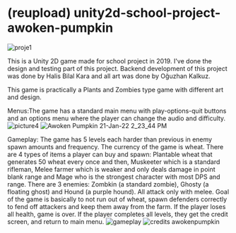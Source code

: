 # (reupload) unity2d-school-project-awoken-pumpkin

![proje1](https://user-images.githubusercontent.com/45761081/150518734-923d3e31-569f-41e3-9d84-30d6560d5f7c.jpeg)

This is a Unity 2D game made for school project in 2019. I've done the design and testing part of this project. Backend development of this project was done by Halis Bilal Kara and all art was done by Oğuzhan Kalkuz.

This game is practically a Plants and Zombies type game with different art and design.

Menus:The game has a standard main menu with play-options-quit buttons and an options menu where the player can change the audio and difficulty.
![picture4](https://user-images.githubusercontent.com/45761081/150518819-90d028e0-73e2-466f-8487-f07eb529b4de.png)
![Awoken Pumpkin 21-Jan-22 2_23_44 PM](https://user-images.githubusercontent.com/45761081/150519002-26bf66a6-c17a-4724-8951-acefe4a61518.png)

Gameplay: The game has 5 levels each harder than previous in enemy spawn amounts and frequency. The currency of the game is wheat. There are 4 types of items a player can buy and spawn: Plantable wheat that generates 50 wheat every once and then, Muskeeter which is a standard rifleman, Melee farmer which is weaker and only deals damage in point blank range and Mage who is the strongest character with most DPS and range. There are 3 enemies: Zombkin (a standard zombie), Ghosty (a floating ghost) and Hound (a purple hound). All attack only with melee. Goal of the game is basically to not run out of wheat, spawn defenders correctly to fend off attackers and keep them away from the farm. If the player loses all health, game is over. If the player completes all levels, they get the credit screen, and return to main menu. 
![gameplay](https://user-images.githubusercontent.com/45761081/150519262-b6aae416-75b1-40c2-8c0c-09db97a56928.png)
![credits awokenpumpkin](https://user-images.githubusercontent.com/45761081/150519289-04d258d7-56c9-4b76-9d93-b7b06ef743d6.png)
